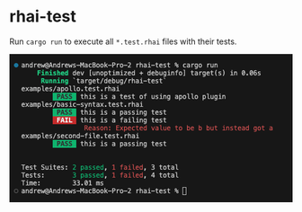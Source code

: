 # rhai-test

Run `cargo run` to execute all `*.test.rhai` files with their tests.

![alt text](screenshot.png)
